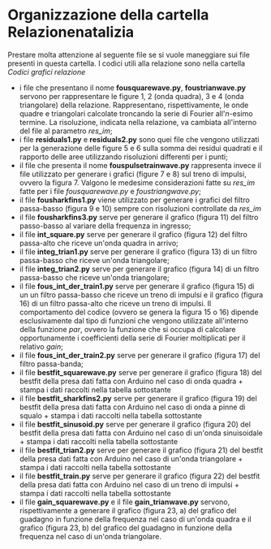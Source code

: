 # Organizzazione della cartella Relazionenatalizia
Prestare molta attenzione al seguente file se si vuole maneggiare sui file presenti in questa cartella. I codici utili alla relazione sono nella cartella *Codici grafici relazione*
* i file che presentano il nome __fousquarewave.py__, __foustrianwave.py__ servono per rappresentare le figure 1, 2 (onda quadra), 3 e 4 (onda triangolare) della relazione. Rappresentano, rispettivamente, le onde quadre e triangolari calcolate troncando la serie di Fourier all'$n$-esimo termine. La risoluzione, indicata nella relazione, va cambiata all'interno del file al parametro *res_im*;
* i file __residuals1.py__ e __residuals2.py__ sono quei file che vengono utilizzati per la generazione delle figure 5 e 6 sulla somma dei residui quadrati e il rapporto delle aree utilizzando risoluzioni differenti per i punti;
* il file che presenta il nome __fouspulsetrainwave.py__ rappresenta invece il file utilizzato per generare i grafici (figure 7 e 8) sul treno di impulsi, ovvero la figura 7. Valgono le medesime considerazioni fatte su *res_im* fatte per i file _fousquarewave.py_ e _foustriangwave.py_;
* il file __fousharkfins1.py__ viene utilizzato per generare i grafici del filtro passa-basso (figura 9 e 10) sempre con risoluzioni controllate da *res_im*
* il file __fousharkfins3.py__ serve per generare il grafico (figura 11) del filtro passo-basso al variare della frequenza in ingresso; 
* il file **int_square.py** serve per generare il grafico (figura 12) del filtro passa-alto che riceve un'onda quadra in arrivo;
* il file **integ_trian1.py** serve per generare il grafico (figura 13) di un filtro passa-basso che riceve un'onda triangolare;
* il file **integ_trian2.py** serve per generare il grafico (figura 14) di un filtro passa-basso che riceve un'onda triangolare;
* il file **fous_int_der_train1.py** serve per generare il grafico (figura 15) di un un filtro passa-basso che riceve un treno di impulsi e il grafico (figura 16) di un filtro passa-alto che riceve un treno di impulsi. Il comportamento del codice (ovvero se genera la figura 15 o 16) dipende esclusivamente dal tipo di funzioni che vengono utilizzate all'interno della funzione *par*, ovvero la funzione che si occupa di calcolare opportunamente i coefficienti della serie di Fourier moltiplicati per il relativo *gain*;
* il file **fous_int_der_train2.py** serve per generare il grafico (figura 17) del filtro passa-banda;
* il file **bestfit_squarewave.py** serve per generare il grafico (figura 18) del bestfit della presa dati fatta con Arduino nel caso di onda quadra + stampa i dati raccolti nella tabella sottostante
* il file **bestfit_sharkfins2.py** serve per generare il grafico (figura 19) del bestfit della presa dati fatta con Arduino nel caso di onda a pinne di squalo + stampa i dati raccolti nella tabella sottostante
* il file **bestfit_sinusoid.py** serve per generare il grafico (figura 20) del bestfit della presa dati fatta con Arduino nel caso di un'onda sinuisoidale + stampa i dati raccolti nella tabella sottostante
* il file **bestfit_trian2.py** serve per generare il grafico (figura 21) del bestfit della presa dati fatta con Arduino nel caso di un'onda triangolare + stampa i dati raccolti nella tabella sottostante
* il file **bestfit_train.py** serve per generare il grafico (figura 22) del bestfit della presa dati fatta con Arduino nel caso di un treno di impulsi + stampa i dati raccolti nella tabella sottostante
* il file **gain_squarewave.py** e il file **gain_trianwave.py** servono, rispettivamente a generare il grafico (figura 23, a) del grafico del guadagno in funzione della frequenza nel caso di un'onda quadra e il grafico (figura 23, b) del grafico del guadagno in funzione della frequenza nel caso di un'onda triangolare.
